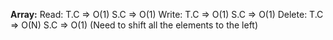 **Array:**
Read: T.C => O(1) S.C => O(1)
Write: T.C => O(1) S.C => O(1)
Delete: T.C => O(N) S.C => O(1)  (Need to shift all the elements to the left)

